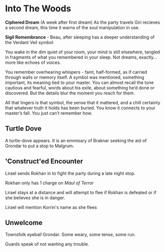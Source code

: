 # Into The Woods

**Ciphered Dream** (A week after first dream) As the party travels Giri recieves a second dream, this time it warns of the soul manipulation in use.

**Sigil Remembrance** - Beau, after sleeping has a deeper understanding of the Verdant Veil symbol

You wake in the dim quiet of your room, your mind is still elsewhere, tangled in fragments of what you remembered in your sleep. Not dreams, exactly… more like echoes of voices.

You remember overhearing whispers - faint, half-formed, as if carried through walls or memory itself. A symbol was mentioned, something important, its meaning tied to your master. You can almost recall the tone cautious and fearful, words about his exile, about something he’d done or discovered. But the details blur the moment you reach for them.

All that lingers is that symbol, the sense that it mattered, and a chill certainty that whatever truth it holds has been buried. You know it connects to your master’s fall. You just can’t remember how.

## Turtle Dove

A turtle-dove appears.  It is an emmisary of Braknar seeking the aid of Grondar to put a stop to Malgrum.

## 'Construct'ed Encounter

Lirael sends Rokhan in to fight the party during a late night stop.  

Rokhan only has 1 charge on *Maul of Terror*

Lirael stays at a distance and will attempt to flee if Rokhan is defeated or if she believes she is in danger. 

Lirael will mention Korrin's name as she flees

## Unwelcome

Townsfolk eyeball Grondar.  Some weary, some tense, some run.

Guards speak of not wanting any trouble.